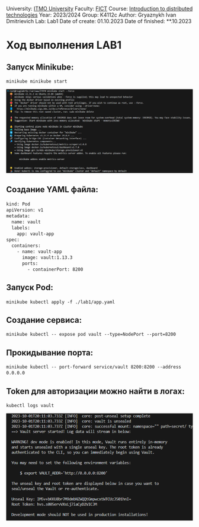 University: [ITMO University](https://itmo.ru/ru/)
Faculty: [FICT](https://fict.itmo.ru)
Course: [Introduction to distributed technologies](https://github.com/itmo-ict-faculty/introduction-to-distributed-technologies)
Year: 2023/2024
Group: K4112c
Author: Gryaznykh Ivan Dmitrievich
Lab: Lab1
Date of create: 01.10.2023
Date of finished: **.10.2023



# Ход выполнения LAB1

## Запуск Minikube:
```
minikube minikube start
```
![minikube minikube start](https://github.com/Gryaznykh-Ivan/2023_2024-introduction_to_distributed_technologies-k4112c-gryaznykh_i-d/blob/master/lab1/images/1.png)


## Создание YAML файла:
```
kind: Pod
apiVersion: v1
metadata:
  name: vault
  labels:
    app: vault-app
spec:
  containers:
    - name: vault-app
      image: vault:1.13.3
      ports:
        - containerPort: 8200
```

## Запуск Pod:
```
minikube kubectl apply -f ./lab1/app.yaml
```

## Создание сервиса:
```
minikube kubectl -- expose pod vault --type=NodePort --port=8200
```


## Прокидывание порта:
```
minikube kubectl -- port-forward service/vault 8200:8200 --address 0.0.0.0
```


## Token для авторизации можно найти в логах:
```
kubectl logs vault
```
![kubectl logs vault](https://github.com/Gryaznykh-Ivan/2023_2024-introduction_to_distributed_technologies-k4112c-gryaznykh_i-d/blob/master/lab1/images/2.png)